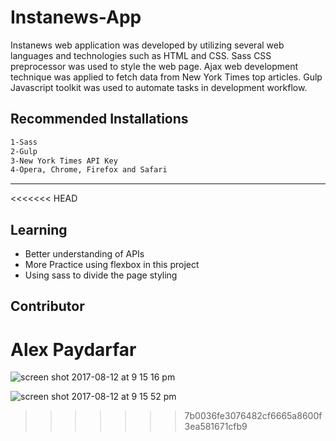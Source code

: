 # Instanews-App

Instanews web application was developed by utilizing several web languages and technologies such as HTML and CSS.
Sass CSS preprocessor was used to style the web page. Ajax web development technique was applied to 
fetch data from New York Times top articles. Gulp Javascript toolkit was used to automate tasks in development 
workflow.

## Recommended Installations

```bash
1-Sass
2-Gulp
3-New York Times API Key
4-Opera, Chrome, Firefox and Safari
```
----

<<<<<<< HEAD
## Learning

* Better understanding of APIs
* More Practice using flexbox in this project
* Using sass to divide the page styling 


## Contributor

Alex Paydarfar
=======
![screen shot 2017-08-12 at 9 15 16 pm](https://user-images.githubusercontent.com/23155719/29246103-ae2c3a48-7fa3-11e7-932b-59b1ca80a963.png)

![screen shot 2017-08-12 at 9 15 52 pm](https://user-images.githubusercontent.com/23155719/29246108-c12beb66-7fa3-11e7-8797-60abf7f2a583.png)
>>>>>>> 7b0036fe3076482cf6665a8600f3ea581671cfb9

